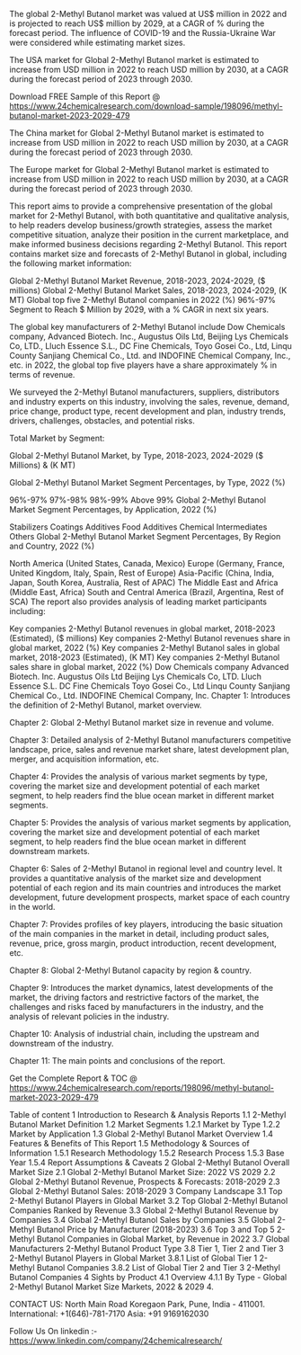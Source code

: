 The global 2-Methyl Butanol market was valued at US$ million in 2022 and is projected to reach US$ million by 2029, at a CAGR of % during the forecast period. The influence of COVID-19 and the Russia-Ukraine War were considered while estimating market sizes.

The USA market for Global 2-Methyl Butanol  market is estimated to increase from USD million in 2022 to reach USD million by 2030, at a CAGR during the forecast period of 2023 through 2030.

Download FREE Sample of this Report @ https://www.24chemicalresearch.com/download-sample/198096/methyl-butanol-market-2023-2029-479

The China market for Global 2-Methyl Butanol  market is estimated to increase from USD million in 2022 to reach USD million by 2030, at a CAGR during the forecast period of 2023 through 2030.

The Europe market for Global 2-Methyl Butanol market is estimated to increase from USD million in 2022 to reach USD million by 2030, at a CAGR during the forecast period of 2023 through 2030.

This report aims to provide a comprehensive presentation of the global market for 2-Methyl Butanol, with both quantitative and qualitative analysis, to help readers develop business/growth strategies, assess the market competitive situation, analyze their position in the current marketplace, and make informed business decisions regarding 2-Methyl Butanol. This report contains market size and forecasts of 2-Methyl Butanol in global, including the following market information:

Global 2-Methyl Butanol Market Revenue, 2018-2023, 2024-2029, ($ millions)
Global 2-Methyl Butanol Market Sales, 2018-2023, 2024-2029, (K MT)
Global top five 2-Methyl Butanol companies in 2022 (%)
96%-97% Segment to Reach $ Million by 2029, with a % CAGR in next six years.

The global key manufacturers of 2-Methyl Butanol include Dow Chemicals company, Advanced Biotech. Inc., Augustus Oils Ltd, Beijing Lys Chemicals Co, LTD., Lluch Essence S.L., DC Fine Chemicals, Toyo Gosei Co., Ltd, Linqu County Sanjiang Chemical Co., Ltd. and INDOFINE Chemical Company, Inc., etc. in 2022, the global top five players have a share approximately % in terms of revenue.

We surveyed the 2-Methyl Butanol manufacturers, suppliers, distributors and industry experts on this industry, involving the sales, revenue, demand, price change, product type, recent development and plan, industry trends, drivers, challenges, obstacles, and potential risks.

Total Market by Segment:

Global 2-Methyl Butanol Market, by Type, 2018-2023, 2024-2029 ($ Millions) & (K MT)

Global 2-Methyl Butanol Market Segment Percentages, by Type, 2022 (%)

96%-97%
97%-98%
98%-99%
Above 99%
Global 2-Methyl Butanol Market Segment Percentages, by Application, 2022 (%)

Stabilizers
Coatings Additives
Food Additives
Chemical Intermediates
Others
Global 2-Methyl Butanol Market Segment Percentages, By Region and Country, 2022 (%)

North America (United States, Canada, Mexico)
Europe (Germany, France, United Kingdom, Italy, Spain, Rest of Europe)
Asia-Pacific (China, India, Japan, South Korea, Australia, Rest of APAC)
The Middle East and Africa (Middle East, Africa)
South and Central America (Brazil, Argentina, Rest of SCA)
The report also provides analysis of leading market participants including:

Key companies 2-Methyl Butanol revenues in global market, 2018-2023 (Estimated), ($ millions)
Key companies 2-Methyl Butanol revenues share in global market, 2022 (%)
Key companies 2-Methyl Butanol sales in global market, 2018-2023 (Estimated), (K MT)
Key companies 2-Methyl Butanol sales share in global market, 2022 (%)
Dow Chemicals company
Advanced Biotech. Inc.
Augustus Oils Ltd
Beijing Lys Chemicals Co, LTD.
Lluch Essence S.L.
DC Fine Chemicals
Toyo Gosei Co., Ltd
Linqu County Sanjiang Chemical Co., Ltd.
INDOFINE Chemical Company, Inc.
Chapter 1: Introduces the definition of 2-Methyl Butanol, market overview.

Chapter 2: Global 2-Methyl Butanol market size in revenue and volume.

Chapter 3: Detailed analysis of 2-Methyl Butanol manufacturers competitive landscape, price, sales and revenue market share, latest development plan, merger, and acquisition information, etc.

Chapter 4: Provides the analysis of various market segments by type, covering the market size and development potential of each market segment, to help readers find the blue ocean market in different market segments.

Chapter 5: Provides the analysis of various market segments by application, covering the market size and development potential of each market segment, to help readers find the blue ocean market in different downstream markets.

Chapter 6: Sales of 2-Methyl Butanol in regional level and country level. It provides a quantitative analysis of the market size and development potential of each region and its main countries and introduces the market development, future development prospects, market space of each country in the world.

Chapter 7: Provides profiles of key players, introducing the basic situation of the main companies in the market in detail, including product sales, revenue, price, gross margin, product introduction, recent development, etc.

Chapter 8: Global 2-Methyl Butanol capacity by region & country.

Chapter 9: Introduces the market dynamics, latest developments of the market, the driving factors and restrictive factors of the market, the challenges and risks faced by manufacturers in the industry, and the analysis of relevant policies in the industry.

Chapter 10: Analysis of industrial chain, including the upstream and downstream of the industry.

Chapter 11: The main points and conclusions of the report.

Get the Complete Report & TOC @ https://www.24chemicalresearch.com/reports/198096/methyl-butanol-market-2023-2029-479

Table of content
1 Introduction to Research & Analysis Reports
1.1 2-Methyl Butanol Market Definition
1.2 Market Segments
1.2.1 Market by Type
1.2.2 Market by Application
1.3 Global 2-Methyl Butanol Market Overview
1.4 Features & Benefits of This Report
1.5 Methodology & Sources of Information
1.5.1 Research Methodology
1.5.2 Research Process
1.5.3 Base Year
1.5.4 Report Assumptions & Caveats
2 Global 2-Methyl Butanol Overall Market Size
2.1 Global 2-Methyl Butanol Market Size: 2022 VS 2029
2.2 Global 2-Methyl Butanol Revenue, Prospects & Forecasts: 2018-2029
2.3 Global 2-Methyl Butanol Sales: 2018-2029
3 Company Landscape
3.1 Top 2-Methyl Butanol Players in Global Market
3.2 Top Global 2-Methyl Butanol Companies Ranked by Revenue
3.3 Global 2-Methyl Butanol Revenue by Companies
3.4 Global 2-Methyl Butanol Sales by Companies
3.5 Global 2-Methyl Butanol Price by Manufacturer (2018-2023)
3.6 Top 3 and Top 5 2-Methyl Butanol Companies in Global Market, by Revenue in 2022
3.7 Global Manufacturers 2-Methyl Butanol Product Type
3.8 Tier 1, Tier 2 and Tier 3 2-Methyl Butanol Players in Global Market
3.8.1 List of Global Tier 1 2-Methyl Butanol Companies
3.8.2 List of Global Tier 2 and Tier 3 2-Methyl Butanol Companies
4 Sights by Product
4.1 Overview
4.1.1 By Type - Global 2-Methyl Butanol Market Size Markets, 2022 & 2029
4.

CONTACT US:
North Main Road Koregaon Park, Pune, India - 411001.
International: +1(646)-781-7170
Asia: +91 9169162030

Follow Us On linkedin :- https://www.linkedin.com/company/24chemicalresearch/
